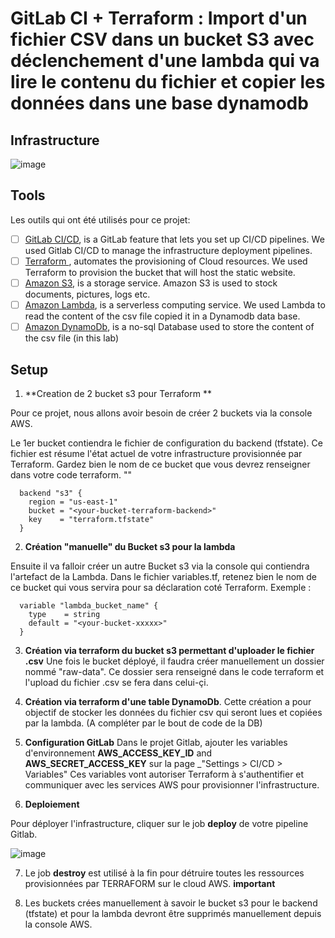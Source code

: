 # GitLab CI + Terraform : Import d'un fichier CSV dans un bucket S3 avec déclenchement d'une lambda qui va lire le contenu du fichier et copier les données dans une base dynamodb


## Infrastructure

![image](https://github.com/user-attachments/assets/7904310a-9b48-4e0b-9568-c098a8b18463)


## Tools

Les outils qui ont été utilisés pour ce projet:

- [ ] [GitLab CI/CD](https://docs.gitlab.com/ee/topics/build_your_application.html), is a GitLab feature that lets you set up CI/CD pipelines. We used Gitlab CI/CD to manage the infrastructure deployment pipelines.
- [ ] [Terraform ](https://developer.hashicorp.com/terraform/docs), automates the provisioning of Cloud resources. We used Terraform to provision the bucket that will host the static website.
- [ ] [Amazon S3](https://docs.aws.amazon.com/AmazonS3/latest/userguide/Welcome.html), is a storage service. Amazon S3 is used to stock documents, pictures, logs etc.
- [ ] [Amazon Lambda](https://docs.aws.amazon.com/lambda/latest/dg/welcome.html), is a serverless computing service. We used Lambda to read the content of the csv file copied it in a Dynamodb data base.
- [ ] [Amazon DynamoDb](https://docs.aws.amazon.com/amazondynamodb/latest/developerguide/GettingStartedDynamoDB.html), is a no-sql Database used to store the content of the csv file (in this lab)

## Setup

1. **Creation de 2 bucket s3 pour Terraform **

Pour ce projet, nous allons avoir besoin de créer 2 buckets via la console AWS.

Le 1er bucket contiendra le fichier de configuration du backend (tfstate). Ce fichier est résume l'état actuel de votre infrastructure provisionnée par Terraform.
Gardez bien le nom de ce bucket que vous devrez renseigner dans votre code terraform. "<your-bucket-terraform-backend>"

```
  backend "s3" {
    region = "us-east-1"
    bucket = "<your-bucket-terraform-backend>"
    key    = "terraform.tfstate"
  }
```


2. **Création "manuelle" du Bucket s3 pour la lambda**

Ensuite il va falloir créer un autre Bucket s3 via la console qui contiendra l'artefact de la Lambda.
Dans le fichier variables.tf, retenez bien le nom de ce bucket qui vous servira pour sa déclaration coté Terraform.
Exemple : 
```
  variable "lambda_bucket_name" {
    type    = string
    default = "<your-bucket-xxxxx>"
  }
```

3. **Création via terraform du bucket s3 permettant d'uploader le fichier .csv**
Une fois le bucket déployé, il faudra créer manuellement un dossier nommé "raw-data".
Ce dossier sera renseigné dans le code terraform et l'upload du fichier .csv se fera dans celui-çi.

4. **Création via terraform d'une table DynamoDb**. Cette création a pour objectif de stocker les données du fichier csv qui seront lues et copiées par la lambda.
(A compléter par le bout de code de la DB)

5. **Configuration GitLab**
Dans le projet Gitlab, ajouter les variables d'environnement **AWS_ACCESS_KEY_ID** and **AWS_SECRET_ACCESS_KEY** sur la page _"Settings > CI/CD > Variables"
Ces variables vont autoriser Terraform à s'authentifier et communiquer avec les services AWS pour provisionner l'infrastructure.

6. **Deploiement**

Pour déployer l'infrastructure, cliquer sur le job **deploy** de votre pipeline Gitlab.

![image](https://github.com/user-attachments/assets/37090184-07a9-46dd-b7ed-d507cbfcbfbe)

7. Le job **destroy** est utilisé à la fin pour détruire toutes les ressources provisionnées par TERRAFORM sur le cloud AWS.
   **important**
   
8. Les buckets crées manuellement à savoir le bucket s3 pour le backend (tfstate) et pour la lambda devront être supprimés manuellement depuis la console AWS.
